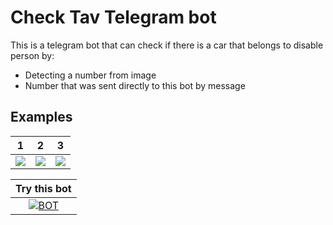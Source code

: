 # Check Tav Telegram bot

This is a telegram bot that can check if there is a car that belongs to disable person by:
 - Detecting a number from image
 - Number that was sent directly to this bot by message 

## Examples

| 1 | 2 | 3 |
| :---:         |     :---:      |          :---: |
| ![](https://i.imgur.com/gzBamlq.jpg)  | ![](https://i.imgur.com/gAKCjjo.jpg)     | ![](https://i.imgur.com/4alTskB.jpg)|


|Try this bot|
|:---:|
|[![BOT](https://i.imgur.com/6J3WFGp.jpg?1)](https://t.me/checkTavBot)|

